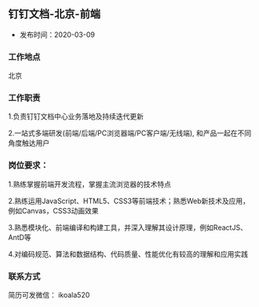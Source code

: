 ## 钉钉文档-北京-前端
- 发布时间：2020-03-09

### 工作地点
北京

### 工作职责
1.负责钉钉文档中心业务落地及持续迭代更新

2.一站式多端研发(前端/后端/PC浏览器端/PC客户端/无线端), 和产品一起在不同角度触达用户

### 岗位要求：

1.熟练掌握前端开发流程，掌握主流浏览器的技术特点

2.熟练运用JavaScript、HTML5、CSS3等前端技术；熟悉Web新技术及应用，例如Canvas，CSS3动画效果

3.熟悉模块化、前端编译和构建工具，并深入理解其设计原理，例如ReactJS、AntD等

4.对编码规范、算法和数据结构、代码质量、性能优化有较高的理解和应用实践

### 联系方式
简历可发微信： ikoala520
